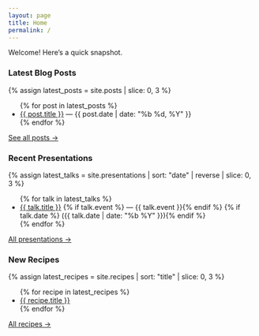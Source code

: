 ```yaml
---
layout: page
title: Home
permalink: /
---
```


Welcome! Here’s a quick snapshot.

### Latest Blog Posts
{% assign latest_posts = site.posts | slice: 0, 3 %}
<ul>
  {% for post in latest_posts %}
    <li>
      <a href="{{ post.url | relative_url }}">{{ post.title }}</a>
      <span>— {{ post.date | date: "%b %d, %Y" }}</span>
    </li>
  {% endfor %}
</ul>
<p><a href="{{ '/blog/' | relative_url }}">See all posts →</a></p>

### Recent Presentations
{% assign latest_talks = site.presentations | sort: "date" | reverse | slice: 0, 3 %}
<ul>
  {% for talk in latest_talks %}
    <li>
      <a href="{{ talk.url | relative_url }}">{{ talk.title }}</a>
      {% if talk.event %} — {{ talk.event }}{% endif %}
      {% if talk.date %} ({{ talk.date | date: "%b %Y" }}){% endif %}
    </li>
  {% endfor %}
</ul>
<p><a href="{{ '/presentations/' | relative_url }}">All presentations →</a></p>

### New Recipes
{% assign latest_recipes = site.recipes | sort: "title" | slice: 0, 3 %}
<ul>
  {% for recipe in latest_recipes %}
    <li><a href="{{ recipe.url | relative_url }}">{{ recipe.title }}</a></li>
  {% endfor %}
</ul>
<p><a href="{{ '/recipes/' | relative_url }}">All recipes →</a></p>
